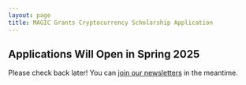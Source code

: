 ```yaml
---
layout: page
title: MAGIC Grants Cryptocurrency Scholarship Application
---
```


## Applications Will Open in Spring 2025

Please check back later! You can [join our newsletters](https://listmonk.magicgrants.org/subscription/form) in the meantime.


<!--
## 2024-2025 Application Is Now Open!

MAGIC Grants offers undergraduate scholarships to students who are interested in cryptocurrencies. This year, three (3) recipients will each receive $2,000 paid directly to the educational institution.

We welcome worldwide applicants, not just US students!

**Applications are due 22 July 2024.** Recipients will be announced in early August.

Click on the link below to view the full scholarship instructions. If you need assistance, please contact [applications@magicgrants.org](mailto:applications@magicgrants.org).

[Apply on Google Forms](https://docs.google.com/forms/d/e/1FAIpQLSebLtxLxWATwmXR6_WqAajLw1nHmwCOmk4UGD0Nzn-8vu_YJA/viewform){: .btn-primary}

Don't have a Google account? [See the instructions here](/scholarships/scholarship-application/2024-Scholarship-Application.pdf). You can submit the relevant information by email to [applications@magicgrants.org](mailto:applications@magicgrants.org), or contact us for other submission options.

Good luck, and thanks for applying!
-->